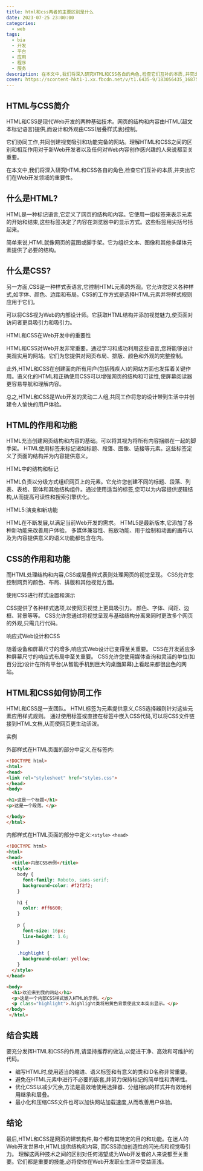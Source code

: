 ```yaml
---
title: html和css两者的主要区别是什么
date: 2023-07-25 23:00:00
categories:
  - web
tags:
  - bia
  - 开发
  - 平台
  - 应用
  - 程序
  - 服务
description: 在本文中,我们将深入研究HTML和CSS各自的角色,检查它们互补的本质,并突出它们在Web开发领域的重要性。
cover: https://scontent-hkt1-1.xx.fbcdn.net/v/t1.6435-9/183056435_1687570708117124_4542630565247756730_n.png?_nc_cat=109&cb=99be929b-3346023f&ccb=1-7&_nc_sid=8631f5&_nc_ohc=Dy9Pe5fmDsMAX8tR0bY&_nc_ht=scontent-hkt1-1.xx&oh=00_AfAh62ZuXdznf0p7icVyr-JEw38XSJg48usGOrQpglIS8A&oe=64ED3E88
---
```


## HTML与CSS简介

HTML和CSS是现代Web开发的两种基础技术。网页的结构和内容由HTML(超文本标记语言)提供,而设计和外观由CSS(层叠样式表)控制。

它们协同工作,共同创建视觉吸引和功能完备的网站。理解HTML和CSS之间的区别和相互作用对于新Web开发者以及任何对Web内容创作感兴趣的人来说都至关重要。

在本文中,我们将深入研究HTML和CSS各自的角色,检查它们互补的本质,并突出它们在Web开发领域的重要性。

## 什么是HTML?

HTML是一种标记语言,它定义了网页的结构和内容。它使用一组标签来表示元素的开始和结束,这些标签决定了内容在浏览器中的显示方式。这些标签用尖括号括起来。

简单来说,HTML就像网页的蓝图或脚手架。它为组织文本、图像和其他多媒体元素提供了必要的结构。

## 什么是CSS?

另一方面,CSS是一种样式表语言,它控制HTML元素的外观。它允许您定义各种样式,如字体、颜色、边距和布局。CSS的工作方式是选择HTML元素并将样式规则应用于它们。

可以将CSS视为Web的内部设计师。它获取HTML结构并添加视觉魅力,使页面对访问者更具吸引力和吸引力。

HTML和CSS在Web开发中的重要性

HTML和CSS对Web开发非常重要。通过学习和成功利用这些语言,您将能够设计美观实用的网站。它们为您提供对网页布局、排版、颜色和外观的完整控制。

此外,HTML和CSS在创建面向所有用户(包括残疾人)的网站方面也发挥着关键作用。语义化的HTML和正确使用CSS可以增强网页的结构和可读性,使屏幕阅读器更容易导航和理解内容。

总之,HTML和CSS是Web开发的灵动二人组,共同工作将您的设计带到生活中并创建令人愉快的用户体验。

## HTML的作用和功能

HTML充当创建网页结构和内容的基础。可以将其视为将所有内容捆绑在一起的脚手架。 HTML使用标签来标记诸如标题、段落、图像、链接等元素。这些标签定义了页面的结构并为内容提供意义。

HTML中的结构和标记

HTML负责以分级方式组织网页上的元素。它允许您创建不同的标题、段落、列表、表格、窗体和其他结构组件。通过使用适当的标签,您可以为内容提供逻辑结构,从而提高可读性和搜索引擎优化。

HTML5:演变和新功能

HTML在不断发展,以满足当前Web开发的需求。 HTML5是最新版本,它添加了各种新功能来改善用户体验。 多媒体兼容性、拖放功能、用于绘制和动画的画布以及为内容提供意义的语义功能都包含在内。

## CSS的作用和功能

而HTML处理结构和内容,CSS或层叠样式表则处理网页的视觉呈现。 CSS允许您控制网页的颜色、布局、排版和其他视觉方面。

使用CSS进行样式设置和演示

CSS提供了各种样式选项,以使网页视觉上更具吸引力。 颜色、字体、间距、边框、背景等等。 CSS允许您通过将视觉呈现与基础结构分离来同时更改多个网页的外观,只需几行代码。

响应式Web设计和CSS

随着设备和屏幕尺寸的增多,响应式Web设计已变得至关重要。 CSS在开发适应多种屏幕尺寸的响应式布局中至关重要。 CSS允许您使用媒体查询和灵活的单位(如百分比)设计在所有平台(从智能手机到巨大的桌面屏幕)上看起来都很出色的网站。

## HTML和CSS如何协同工作

HTML和CSS是一支团队。 HTML标签为元素提供意义,CSS选择器则针对这些元素应用样式规则。 通过使用标签或直接在标签中嵌入CSS代码,可以将CSS文件链接到HTML文档,从而使网页更生动活泼。

实例

外部样式在HTML页面的部分中定义,在标签内:<link><head>

```html
<!DOCTYPE html>
<html>
<head>
<link rel="stylesheet" href="styles.css"> 
</head>
<body>

<h1>这是一个标题</h1>
<p>这是一个段落。</p>

</body>
</html>
```

内部样式在HTML页面的部分中定义:`<style>` `<head>`

```html
<!DOCTYPE html>
<html>
<head>
  <title>内部CSS示例</title>
  <style>
    body {
      font-family: Roboto, sans-serif;
      background-color: #f2f2f2;
    }
    
    h1 {
      color: #ff6600;
    }
    
    p {
      font-size: 16px;
      line-height: 1.6; 
    }
    
    .highlight {
      background-color: yellow;
    }
  </style>
</head>

<body>
  <h1>欢迎来到我的网站</h1>
  <p>这是一个内部CSS样式嵌入HTML的示例。</p>
  <p class="highlight">.highlight类将用黄色背景使此文本突出显示。</p>
</body>
 </html>
```

## 结合实践

要充分发挥HTML和CSS的作用,请坚持推荐的做法,以促进干净、高效和可维护的代码。

- 编写HTML时,使用适当的缩进、语义标签和有意义的类和ID名称非常重要。
- 避免在HTML元素中进行不必要的嵌套,并努力保持标记的简单性和清晰性。
- 优化CSS以减少冗余,方法是高效地使用选择器、分组相似的样式并有效地利用继承和层叠。
- 最小化和压缩CSS文件也可以加快网站加载速度,从而改善用户体验。

## 结论

最后,HTML和CSS是网页的建筑构件,每个都有其特定的目的和功能。在迷人的Web开发世界中,HTML提供结构和内容,
而CSS添加创造性的闪光点和视觉吸引力。 理解这两种技术之间的区别对任何渴望成为Web开发者的人来说都至关重
要。它们都是重要的技能,必将使你在Web开发职业生涯中受益匪浅。
